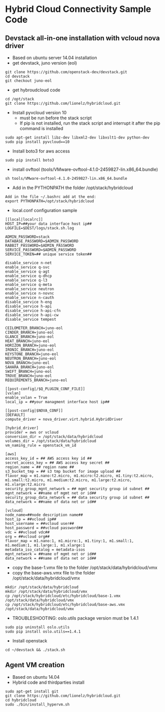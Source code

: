 # Hybrid Cloud Connectivity Sample Code 

## Devstack all-in-one installation with vcloud nova driver

- Based on ubuntu server 14.04 installation
- get devstack, juno version (eol)
```
git clone https://github.com/openstack-dev/devstack.git
cd devstack
git checkout juno-eol
```
- get hybroudcloud code
```
cd /opt/stack
git clone https://github.com/lionelz/hybridcloud.git
```
- Install pyvcloud version 10 
     - must be run before the stack script
     - If pip is not installed, run the stack script and interrupt it after the pip command is installed  
```
sudo apt-get install libz-dev libxml2-dev libxslt1-dev python-dev
sudo pip install pyvcloud==10
```
- Install boto3 for aws access 
```
sudo pip install boto3
```
- install ovftool (tools/VMware-ovftool-4.1.0-2459827-lin.x86_64.bundle)
```
sh tools/VMware-ovftool-4.1.0-2459827-lin.x86_64.bundle
```
- Add in the PYTHONPATH the folder /opt/stack/hybridcloud
```
Add in the file ~/.bashrc add at the end:
export PYTHONPATH=/opt/stack/hybridcloud
```
- local.conf configuration sample
```
[[local|localrc]]
HOST_IP=##your data interface host ip##
LOGFILE=$DEST/logs/stack.sh.log

ADMIN_PASSWORD=stack
DATABASE_PASSWORD=$ADMIN_PASSWORD
RABBIT_PASSWORD=$ADMIN_PASSWORD
SERVICE_PASSWORD=$ADMIN_PASSWORD
SERVICE_TOKEN=## unique service token##

disable_service n-net
enable_service q-svc
enable_service q-agt
enable_service q-dhcp
enable_service q-l3
enable_service q-meta
enable_service neutron
enable_service n-novnc
enable_service n-cauth
disable_service h-eng
disable_service h-api
disable_service h-api-cfn
disable_service h-api-cw
disable_service tempest

CEILOMETER_BRANCH=juno-eol
CINDER_BRANCH=juno-eol
GLANCE_BRANCH=juno-eol
HEAT_BRANCH=juno-eol
HORIZON_BRANCH=juno-eol
IRONIC_BRANCH=juno-eol
KEYSTONE_BRANCH=juno-eol
NEUTRON_BRANCH=juno-eol
NOVA_BRANCH=juno-eol
SAHARA_BRANCH=juno-eol
SWIFT_BRANCH=juno-eol
TROVE_BRANCH=juno-eol
REQUIREMENTS_BRANCH=juno-eol

[[post-config|/$Q_PLUGIN_CONF_FILE]]
[vxlan]
enable_vxlan = True
local_ip = ##your managment interface host ip##

[[post-config|$NOVA_CONF]]
[DEFAULT]
compute_driver = nova_driver.virt.hybrid.HybridDriver

[hybrid_driver]
provider = aws or vcloud
conversion_dir = /opt/stack/data/hybridcloud
volumes_dir = /opt/stack/data/hybridcloud
vm_naming_rule = openstack_vm_id

[aws]
access_key_id = ## AWS access key id ##
secret_access_key = ## AWS access key secret ##
region_name = ## region name ##
s3_bucket_tmp = ## s3 tmp bucket for image upload ##
flavor_map = m1.nano:t2.micro, m1.micro:t2.micro, m1.tiny:t2.micro, m1.small:t2.micro, m1.medium:t2.micro, m1.large:t2.micro, m1.xlarge:t2.micro
security_group_mgnt_network = ## mgmt security group id subnet ##
mgnt_network = ##name of mgmt net or id##
security_group_data_network = ## data security group id subnet ##
data_network = ##name of data net or id##

[vcloud]
node_name=##node description name##
host_ip = ##vcloud ip##
host_username = ##vcloud user##
host_password = ##vcloud password##
vdc = ##vcloud vdc##
org = ##vcloud org##
flavor_map = m1.nano:1, m1.micro:1, m1.tiny:1, m1.small:1, m1.medium:1, m1.large:1, m1.xlarge:1
metadata_iso_catalog = metadata-isos
mgnt_network = ##name of mgmt net or id##
data_network = ##name of data net or id##
```
- copy the base-1.vmx file to the folder /opt/stack/data/hybridcloud/vmx
- copy the base-aws.vmx file to the folder /opt/stack/data/hybridcloud/vmx
```
mkdir /opt/stack/data/hybridcloud
mkdir /opt/stack/data/hybridcloud/vmx
cp /opt/stack/hybridcloud/etc/hybridcloud/base-1.vmx /opt/stack/data/hybridcloud/vmx 
cp /opt/stack/hybridcloud/etc/hybridcloud/base-aws.vmx /opt/stack/data/hybridcloud/vmx 
```
- TROUBLESHOOTING: oslo.utils package version must be 1.4.1
```
sudo pip uninstall oslo.utils
sudo pip install oslo.utils==1.4.1
``` 
- Install openstack
``` 
cd ~/devstack && ./stack.sh
``` 

## Agent VM creation
- Based on ubuntu 14.04
- Hybrid code and thirdparties install
```
sudo apt-get install git
git clone https://github.com/lionelz/hybridcloud.git
cd hybridcloud
sudo ./bin/install_hypervm.sh
```



